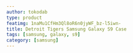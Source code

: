 ```yaml
---
author: tokodab
type: product
featimg: 1naMu1CfHm3Ql8oR6n0jyWF_bz-l5iwn-
title: Detroit Tigers Samsung Galaxy S9 Case
tags: [samsung, galaxy, s9]
category: [samsung]
---
```

